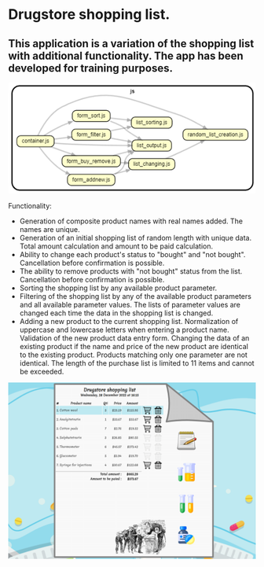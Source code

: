 # Drugstore shopping list.

## This application is a variation of the shopping list with additional functionality. The app has been developed for training purposes.

![screenshot](./img/dependencies.png)

Functionality:

-   Generation of composite product names with real names added. The names are unique.
-   Generation of an initial shopping list of random length with unique data. Total amount calculation and amount to be paid calculation.
-   Ability to change each product's status to "bought" and "not bought". Cancellation before confirmation is possible.
-   The ability to remove products with "not bought" status from the list. Cancellation before confirmation is possible.
-   Sorting the shopping list by any available product parameter.
-   Filtering of the shopping list by any of the available product parameters and all available parameter values. The lists of parameter values are changed each time the data in the shopping list is changed.
-   Adding a new product to the current shopping list. Normalization of uppercase and lowercase letters when entering a product name. Validation of the new product data entry form. Changing the data of an existing product if the name and price of the new product are identical to the existing product. Products matching only one parameter are not identical. The length of the purchase list is limited to 11 items and cannot be exceeded.

![screenshot](./img/screenshot.png)
